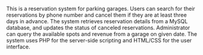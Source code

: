 
This is a reservation system for parking garages. Users can search for their reservations by phone number and cancel them if they are at least three days in advance. The system retrieves reservation details from a MySQL database, and updates the status of canceled reservations. Administrator can query the available spots and revenue from a garage on given date. The system uses PHP for the server-side scripting and HTML/CSS for the user interface.





